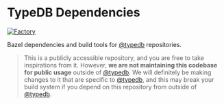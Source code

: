 # TypeDB Dependencies

[![Factory](https://factory.vaticle.com/api/status/vaticle/dependencies/badge.svg)](https://factory.vaticle.com/vaticle/dependencies)

Bazel dependencies and build tools for [@typedb](https://github.com/typedb) repositories.

> This is a publicly accessible repository, and you are free to take inspirations from it. However, **we are not maintaining this codebase for public usage** outside of [@typedb](https://github.com/typedb). We will definitely be making changes to it that are specific to [@typedb](https://github.com/typedb), and this may break your build system if you depend on this repository from outside of [@typedb](https://github.com/typedb).
